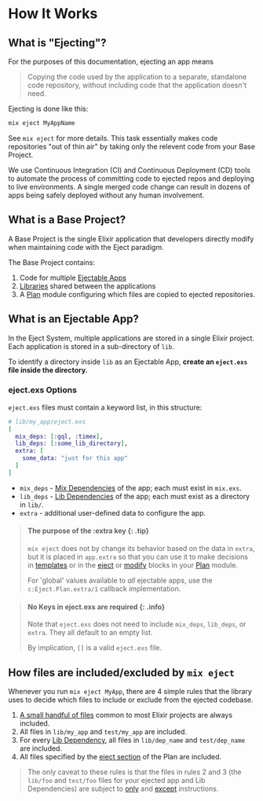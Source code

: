 # How It Works

## What is "Ejecting"?

For the purposes of this documentation, ejecting an app means

> Copying the code used by the application to a separate, standalone code
> repository, without including code that the application doesn't need.

Ejecting is done like this:

```bash
mix eject MyAppName
```

See `mix eject` for more details. This task essentially makes code repositories
"out of thin air" by taking only the relevent code from your Base Project.

We use Continuous Integration (CI) and Continuous Deployment (CD) tools to
automate the process of committing code to ejected repos and deploying to live
environments. A single merged code change can result in dozens of apps being
safely deployed without any human involvement.

## What is a Base Project?

A Base Project is the single Elixir application that developers directly modify
when maintaining code with the Eject paradigm.

The Base Project contains:

1. Code for multiple [Ejectable Apps](#what-is-an-ejectable-app)
2. [Libraries](dependencies.html#lib-dependencies) shared between the applications
3. A [Plan](Eject.Plan.html) module configuring which files are copied to
   ejected repositories.

## What is an Ejectable App?

In the Eject System, multiple applications are stored in a single Elixir
project. Each application is stored in a sub-directory of `lib`.

To identify a directory inside `lib` as an Ejectable App, **create an `eject.exs`
file inside the directory.**

### eject.exs Options

`eject.exs` files must contain a keyword list, in this structure:

```elixir
# lib/my_app/eject.exs
[
  mix_deps: [:gql, :timex],
  lib_deps: [:some_lib_directory],
  extra: [
    some_data: "just for this app"
  ]
]
```

- `mix_deps` - [Mix Dependencies](dependencies.html#mix-dependencies) of the
  app; each must exist in `mix.exs`.
- `lib_deps` - [Lib Dependencies](dependencies.html#lib-dependencies) of the
  app; each must exist as a directory in `lib/`.
- `extra` - additional user-defined data to configure the app.

> #### The purpose of the :extra key {: .tip}
>
> `mix eject` does not by change its behavior based on the data in `extra`, but
> it is placed in `app.extra` so that you can use it to make decisions in
> [templates](building-files-from-eex-templates.html) or in the
> [eject](Eject.Plan.html#eject/2) or [modify](Eject.Plan.html#modify/4) blocks
> in your [Plan](Eject.Plan.html) module.
>
> For 'global' values available to _all_ ejectable apps, use the
> `c:Eject.Plan.extra/1` callback implementation.

> #### No Keys in eject.exs are required {: .info}
>
> Note that `eject.exs` does not need to include `mix_deps`, `lib_deps`, or
> `extra`. They all default to an empty list.
>
> By implication, `[]` is a valid `eject.exs` file.

## How files are included/excluded by `mix eject`

Whenever you run `mix eject MyApp`, there are 4 simple rules that the library
uses to decide which files to include or exclude from the ejected codebase.

1. [A small handful of files](Eject.Plan.html#module-files-that-are-always-ejected)
   common to most Elixir projects are always included.
2. All files in `lib/my_app` and `test/my_app` are included.
3. For every [Lib Dependency](dependencies.html#lib-dependencies), all files in
   `lib/dep_name` and `test/dep_name` are included.
4. All files specified by the [eject section](Eject.Plan.html#eject/2) of the
   Plan are included.

> The only caveat to these rules is that the files in rules 2 and 3 (the
> `lib/foo` and `test/foo` files for your ejected app and Lib Dependencies) are
> subject to [only](Eject.Plan.html#only/1) and
> [except](Eject.Plan.html#except/1) instructions.
